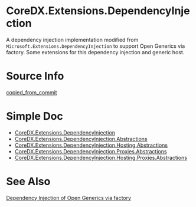 # CoreDX.Extensions.DependencyInjection

A dependency injection implementation modified from `Microsoft.Extensions.DependencyInjection` to support Open Generics via factory.
Some extensions for this dependency injection and generic host.

# Source Info

[copied_from_commit](./CoreDX.Extensions.DependencyInjection/copied_from_commit.txt)

# Simple Doc

* [CoreDX.Extensions.DependencyInjection](./src/CoreDX.Extensions.DependencyInjection/readme.md)
* [CoreDX.Extensions.DependencyInjection.Abstractions](./src/CoreDX.Extensions.DependencyInjection.Abstractions/readme.md)
* [CoreDX.Extensions.DependencyInjection.Hosting.Abstractions](./src/CoreDX.Extensions.DependencyInjection.Hosting.Abstractions/readme.md)
* [CoreDX.Extensions.DependencyInjection.Proxies.Abstractions](./src/CoreDX.Extensions.DependencyInjection.Proxies.Abstractions/readme.md)
* [CoreDX.Extensions.DependencyInjection.Hosting.Proxies.Abstractions](./src/CoreDX.Extensions.DependencyInjection.Hosting.Proxies.Abstractions/readme.md)

# See Also

[Dependency Injection of Open Generics via factory](https://github.com/dotnet/runtime/issues/41050 "Dependency Injection of Open Generics via factory")